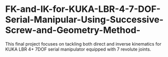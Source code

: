 # FK-and-IK-for-KUKA-LBR-4-7-DOF-Serial-Manipular-Using-Successive-Screw-and-Geometry-Method-
This final project focuses on tackling both direct and inverse kinematics for KUKA LBR 4+ 7DOF serial manipulator equipped with 7 revolute joints. 
